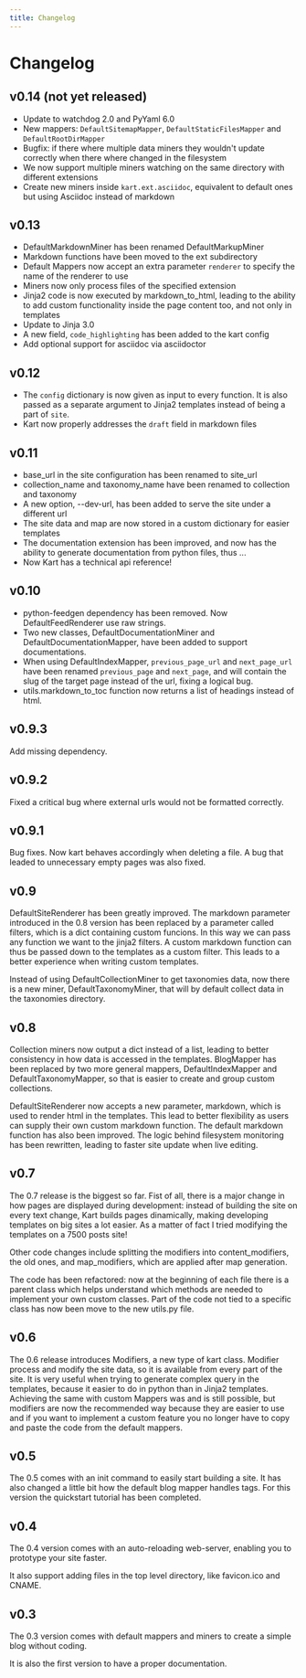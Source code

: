 ```yaml
---
title: Changelog
---
```


# Changelog

## v0.14 (not yet released)
* Update to watchdog 2.0 and PyYaml 6.0
* New mappers: ``DefaultSitemapMapper``, ``DefaultStaticFilesMapper`` and ``DefaultRootDirMapper``
* Bugfix: if there where multiple data miners they wouldn't update correctly when there where changed in the filesystem
* We now support multiple miners watching on the same directory with different extensions
* Create new miners inside ``kart.ext.asciidoc``, equivalent to default ones but using Asciidoc instead of markdown

## v0.13

* DefaultMarkdownMiner has been renamed DefaultMarkupMiner
* Markdown functions have been moved to the ext subdirectory
* Default Mappers now accept an extra parameter ``renderer`` to specify the name of the renderer to use
* Miners now only process files of the specified extension
* Jinja2 code is now executed by markdown_to_html, leading to the ability to add custom functionality inside the page content too, and not only in templates
* Update to Jinja 3.0
* A new field, ``code_highlighting`` has been added to the kart config
* Add optional support for asciidoc via asciidoctor

## v0.12

* The ``config`` dictionary is now given as input to every function. It is also passed as a separate argument to Jinja2 templates instead of being a part of ``site``.
* Kart now properly addresses the ``draft`` field in markdown files

## v0.11

* base_url in the site configuration has been renamed to site_url
* collection_name and taxonomy_name have been renamed to collection and taxonomy
* A new option, --dev-url, has been added to serve the site under a different url
* The site data and map are now stored in a custom dictionary for easier templates
* The documentation extension has been improved, and now has the ability to generate documentation from python files, thus ...
* Now Kart has a technical api reference!

## v0.10

* python-feedgen dependency has been removed. Now DefaultFeedRenderer use raw strings.
* Two new classes, DefaultDocumentationMiner and DefaultDocumentationMapper, have been added to support documentations.
* When using DefaultIndexMapper, ``previous_page_url`` and ``next_page_url`` have been renamed ``previous_page`` and ``next_page``, and will contain the slug of the target page instead of the url, fixing a logical bug.
* utils.markdown_to_toc function now returns a list of headings instead of html.

## v0.9.3
Add missing dependency.

## v0.9.2
Fixed a critical bug where external urls would not be formatted correctly.

## v0.9.1
Bug fixes. Now kart behaves accordingly when deleting a file. A bug that leaded to unnecessary empty pages was also fixed.


## v0.9
DefaultSiteRenderer has been greatly improved. The markdown parameter introduced in the 0.8 version has been replaced by a parameter called filters, which is a dict containing custom funcions. In this way we can pass any function we want to the jinja2 filters. A custom markdown function can thus be passed down to the templates as a custom filter. This leads to a better experience when writing custom templates.

Instead of using DefaultCollectionMiner to get taxonomies data, now there is a new miner, DefaultTaxonomyMiner, that will by default collect data in the taxonomies directory.  


## v0.8
Collection miners now output a dict instead of a list, leading to better consistency in how data is accessed in the templates. BlogMapper has been replaced by two more general mappers, DefaultIndexMapper and DefaultTaxonomyMapper, so that is easier to create and group custom collections.

DefaultSiteRenderer now accepts a new parameter, markdown, which is used to render html in the templates. This lead to better flexibility as users can supply their own custom markdown function. The default markdown function has also been improved. The logic behind filesystem monitoring has been rewritten, leading to faster site update when live editing.


## v0.7
The 0.7 release is the biggest so far. Fist of all, there is a major change in how pages are displayed during development: instead of building the site on every text change, Kart builds pages dinamically, making developing templates on big sites a lot easier. As a matter of fact I tried modifying the templates on a 7500 posts site!

Other code changes include splitting the modifiers into content_modifiers, the old ones, and map_modifiers, which are applied after map generation.

The code has been refactored: now at the beginning of each file there is a parent class which helps understand which methods are needed to implement your own custom classes. Part of the code not tied to a specific class has now been move to the new utils.py file.


## v0.6
The 0.6 release introduces Modifiers, a new type of kart class. Modifier process and modify the site data, so it is available from every part of the site. It is very useful when trying to generate complex query in the templates, because it easier to do in python than in Jinja2 templates. Achieving the same with custom Mappers was and is still possible, but modifiers are now the recommended way because they are easier to use and if you want to implement a custom feature you no longer have to copy and paste the code from the default mappers.


## v0.5
The 0.5 comes with an init command to easily start building a site. It has also changed a little bit how the default blog mapper handles tags. For this version the quickstart tutorial has been completed.


## v0.4
The 0.4 version comes with an auto-reloading web-server, enabling you to prototype your site faster.

It also support adding files in the top level directory, like favicon.ico and CNAME.


## v0.3
The 0.3 version comes with default mappers and miners to create a simple blog without coding.

It is also the first version to have a proper documentation.

